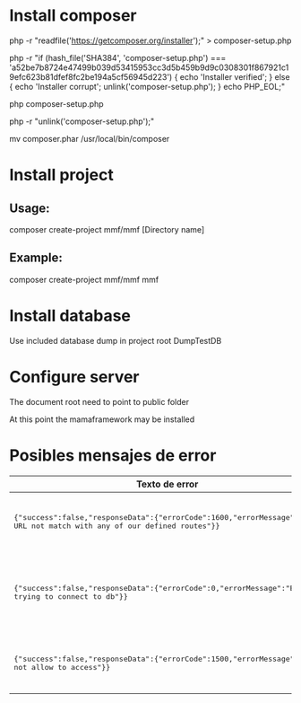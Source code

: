 






Install composer
========

php -r "readfile('https://getcomposer.org/installer');" > composer-setup.php

php -r "if (hash_file('SHA384', 'composer-setup.php') === 'a52be7b8724e47499b039d53415953cc3d5b459b9d9c0308301f867921c19efc623b81dfef8fc2be194a5cf56945d223') { echo 'Installer verified'; } else { echo 'Installer corrupt'; unlink('composer-setup.php'); } echo PHP_EOL;"

php composer-setup.php

php -r "unlink('composer-setup.php');"

mv composer.phar /usr/local/bin/composer

Install project
=========

Usage:
-------
composer create-project  mmf/mmf [Directory name]


Example:
-------
composer create-project  mmf/mmf mmf



Install database
=========

Use included database dump in project root DumpTestDB


Configure server
=========

The document root need to point to public folder

At this point the mamaframework may be installed

Posibles mensajes de error
=========

Texto de error | Correccion
------------ | -------------
<pre>{"success":false,"responseData":{"errorCode":1600,"errorMessage":"The URL not match with any of our defined routes"}}</pre> | Ir a config/routing.ini para ver las rutas disponibles
<pre>{"success":false,"responseData":{"errorCode":0,"errorMessage":"Error trying to connect to db"}}</pre> | Ir a config/config.ini para ver si el grupo db_default esta bien configurado
<pre>{"success":false,"responseData":{"errorCode":1500,"errorMessage":"User not allow to access"}}</pre> | Ir a config/routing.ini para ver las rutas disponibles
